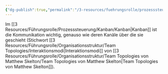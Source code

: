 ```yaml
---
{"dg-publish":true,"permalink":"/3-resources/fuehrungsrolle/prozesssteuerung/kanban/kommunikationskanaele/","created":"2024-11-11T08:59:44.161+01:00","updated":"2024-04-14T16:10:22.065+02:00"}
---
```



Im [[3 Resources/Führungsrolle/Prozesssteuerung/Kanban/Kanban\|Kanban]] ist die Kommunikation wichtig, genauso wie deren Kanäle über die sie geschieht (Stichwort [[3 Resources/Führungsrolle/Organisationsstruktur/Team Topologies/Interaktionsmodi\|Interaktionsmodi]] von [[3 Resources/Führungsrolle/Organisationsstruktur/Team Topologies von Matthew Skelton/Team Topologies von Matthew Skelton\|Team Topologies von Matthew Skelton]]).

